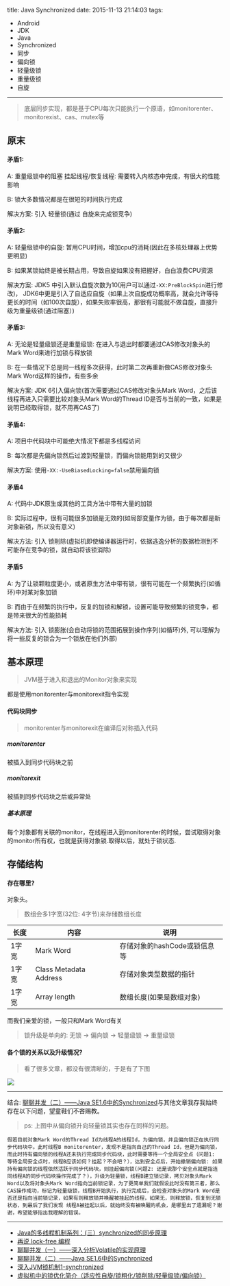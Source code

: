 title: Java Synchronized
date: 2015-11-13 21:14:03
tags:
- Android
- JDK
- Java
- Synchronized
- 同步
- 偏向锁
- 轻量级锁
- 重量级锁
- 自旋

---

> 底层同步实现，都是基于CPU每次只能执行一个原语，如monitorenter、monitorexist、cas、mutex等

## 原末

#### 矛盾1:

A: 重量级锁中的阻塞 挂起线程/恢复线程: 需要转入内核态中完成，有很大的性能影响

B: 锁大多数情况都是在很短的时间执行完成

解决方案: 引入 轻量锁(通过 自旋来完成锁竞争)

<!-- more -->

#### 矛盾2:

A: 轻量级锁中的自旋: 暂用CPU时间，增加cpu的消耗(因此在多核处理器上优势更明显)

B: 如果某锁始终是被长期占用，导致自旋如果没有把握好，白白浪费CPU资源

解决方案: JDK5 中引入默认自旋次数为10(用户可以通过`-XX:PreBlockSpin`进行修改)， JDK6中更是引入了自适应自旋（如果上次自旋成功概率高，就会允许等待更长的时间（如100次自旋），如果失败率很高，那很有可能就不做自旋，直接升级为重量级锁(通过阻塞）)

#### 矛盾3:

A: 无论是轻量级锁还是重量级锁: 在进入与退出时都要通过CAS修改对象头的Mark Word来进行加锁与释放锁

B: 在一些情况下总是同一线程多次获得，此时第二次再重新做CAS修改对象头Mark Word这样的操作，有些多余

解决方案: JDK 6引入偏向锁(首次需要通过CAS修改对象头Mark Word，之后该线程再进入只需要比较对象头Mark Word的Thread ID是否与当前的一致，如果是说明已经取得锁，就不用再CAS了)

#### 矛盾4:

A: 项目中代码块中可能绝大情况下都是多线程访问

B: 每次都是先偏向锁然后过渡到轻量锁，而偏向锁能用到的又很少

解决方案: 使用`-XX:-UseBiasedLocking=false`禁用偏向锁

#### 矛盾4

A: 代码中JDK原生或其他的工具方法中带有大量的加锁

B: 实际过程中，很有可能很多加锁是无效的(如局部变量作为锁，由于每次都是新对象新锁，所以没有意义)

解决方法: 引入 锁削除(虚拟机即使编译器运行时，依据逃逸分析的数据检测到不可能存在竞争的锁，就自动将该锁消除)

#### 矛盾5

A: 为了让锁颗粒度更小，或者原生方法中带有锁，很有可能在一个频繁执行(如循环)中对某对象加锁

B: 而由于在频繁的执行中，反复的加锁和解锁，设置可能导致频繁的锁竞争，都是带来很大的性能损耗

解决方法: 引入 锁膨胀(会自动将锁的范围拓展到操作序列(如循环)外, 可以理解为将一些反复的锁合为一个锁放在他们外部)


## 基本原理

> JVM基于进入和退出的Monitor对象来实现

都是使用monitorenter与monitorexit指令实现


#### 代码块同步

> monitorenter与monitorexit在编译后对称插入代码

##### monitorenter

被插入到同步代码块之前

##### monitorexit

被插到同步代码块之后或异常处

##### 基本原理

每个对象都有关联的monitor，在线程进入到monitorenter的时候，尝试取得对象的monitor所有权，也就是获得对象锁.取得以后，就处于锁状态.

## 存储结构

#### 存在哪里?

对象头。

> 数组会多1字宽(32位: 4字节)来存储数组长度

长度 | 内容 | 说明
-|-|-
1字宽 | Mark Word | 存储对象的hashCode或锁信息等
1字宽 | Class Metadata Address | 存储对象类型数据的指针
1字宽 | Array length | 数组长度(如果是数组对象)


而我们亲爱的锁，一般只和Mark Word有关

> 锁升级是单向的: 无锁 -> 偏向锁 -> 轻量级锁 -> 重量级锁

#### 各个锁的关系以及升级情况?

> 看了很多文章，都没有很清晰的，于是有了下图

![](/img/java_synchronized.png)

---

结合: [聊聊并发（二）——Java SE1.6中的Synchronized](http://www.infoq.com/cn/articles/java-se-16-synchronized)与其他文章我存我始终存在以下问题，望童鞋们不吝赐教。

> ps: 上图中从偏向锁升向轻量锁其实也存在同样的问题。

```
假若目前对象Mark Word的Thread Id为线程A的线程Id，为偏向锁，并且偏向锁正在执行同步代码块中。此时线程B monitorenter，发现不是指向自己的Thread Id，但是为偏向锁，而此时持有偏向锁的线程A还未执行完成同步代码块，此时需要等待一个全局安全点（问题1: 等待全局安全点时，线程B应该如何？挂起？不会吧？），达到安全点后，开始撤销偏向锁: 如果持有偏向锁的线程依然活跃于同步代码块，则挂起偏向锁(问题2: 还是说那个安全点就是指连同线程A的同步代码块操作完成了？)，升级为轻量锁，线程B建立锁记录，拷贝对象头Mark Word以及将对象头Mark Word指向当前锁记录，为了更简单我们就假设此时没有第三者，那么CAS操作成功，标记为轻量级锁，线程B开始执行，执行完成后，会检查对象头的Mark Word是否还是指向当前锁记录，如果有则释放锁并唤醒被挂起的线程，如果无，则释放锁，恢复到无锁状态，到最后了我们发现 线程A被挂起以后，就始终没有被唤醒的机会，是哪里出了遗漏呢？谢谢，希望能够指出我理解的错误。
```

---

- [Java的多线程机制系列：(三）synchronized的同步原理](http://www.cnblogs.com/mengheng/p/3491304.html)
- [再说 lock-free 编程](http://www.cnblogs.com/lucifer1982/archive/2009/04/08/1431992.html)
- [聊聊并发（一）——深入分析Volatile的实现原理](http://www.infoq.com/cn/articles/ftf-java-volatile)
- [聊聊并发（二）——Java SE1.6中的Synchronized](http://www.infoq.com/cn/articles/java-se-16-synchronized)
- [深入JVM锁机制1-synchronized](http://blog.csdn.net/chen77716/article/details/6618779)
- [虚拟机中的锁优化简介（适应性自旋/锁粗化/锁削除/轻量级锁/偏向锁）](http://icyfenix.iteye.com/blog/1018932)
